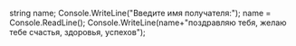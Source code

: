 string name;
Console.WriteLine("Введите имя получателя:");
name = Console.ReadLine();
Console.WriteLine(name+"поздравляю тебя, желаю тебе счастья, здоровья, успехов");
